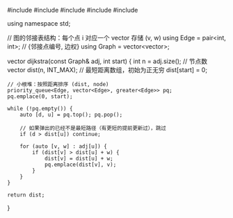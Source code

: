 #include <iostream>
#include <vector>
#include <queue>
#include <utility>
#include <climits>

using namespace std;

// 图的邻接表结构：每个点 i 对应一个 vector 存储 (v, w)
using Edge = pair<int, int>; // {邻接点编号, 边权}
using Graph = vector<vector<Edge>>;

vector<int> dijkstra(const Graph& adj, int start) {
    int n = adj.size();  // 节点数
    vector<int> dist(n, INT_MAX); // 最短距离数组，初始为正无穷
    dist[start] = 0;

    // 小根堆：按照距离排序 (dist, node)
    priority_queue<Edge, vector<Edge>, greater<Edge>> pq;
    pq.emplace(0, start);

    while (!pq.empty()) {
        auto [d, u] = pq.top(); pq.pop();

        // 如果弹出的已经不是最短路径（有更短的提前更新过），跳过
        if (d > dist[u]) continue;

        for (auto [v, w] : adj[u]) {
            if (dist[v] > dist[u] + w) {
                dist[v] = dist[u] + w;
                pq.emplace(dist[v], v);
            }
        }
    }

    return dist;
}
